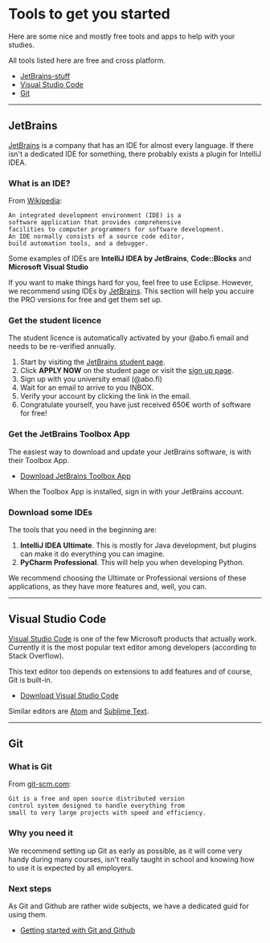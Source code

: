 # Tools to get you started

Here are some nice and mostly free tools and apps to help with your studies.

All tools listed here are free and cross platform.

* [JetBrains-stuff](#jetbrains)
* [Visual Studio Code](#visual-studio-code)
* [Git](#git)

---

## JetBrains

[JetBrains](https://www.jetbrains.com) is a company that has an IDE for almost every language. If there isn't a dedicated IDE for something, there probably exists a plugin for IntelliJ IDEA.

### What is an IDE?

From [Wikipedia](https://en.wikipedia.org/wiki/Integrated_development_environment):

```text
An integrated development environment (IDE) is a
software application that provides comprehensive
facilities to computer programmers for software development.
An IDE normally consists of a source code editor,
build automation tools, and a debugger.
```

Some examples of IDEs are **IntelliJ IDEA by JetBrains**, **Code::Blocks** and **Microsoft Visual Studio**

If you want to make things hard for you, feel free to use Eclipse. However, we recommend using IDEs by [JetBrains](https://www.jetbrains.com). This section will help you accuire the PRO versions for free and get them set up.

### Get the student licence

The student licence is automatically activated by your @abo.fi email and needs to be re-verified annually.

1. Start by visiting the [JetBrains student page](https://www.jetbrains.com/student/).
2. Click **APPLY NOW** on the student page or visit the [sign up page](https://www.jetbrains.com/shop/eform/students).
3. Sign up with you university email (@abo.fi)
4. Wait for an email to arrive to you INBOX.
5. Verify your account by clicking the link in the email.
6. Congratulate yourself, you have just received 650€ worth of software for free!

### Get the JetBrains Toolbox App

The easiest way to download and update your JetBrains software, is with their Toolbox App.

* [Download JetBrains Toolbox App](https://www.jetbrains.com/toolbox/app/)

When the Toolbox App is installed, sign in with your JetBrains account.

### Download some IDEs

The tools that you need in the beginning are:

1. **IntelliJ IDEA Ultimate**. This is mostly for Java development, but plugins can make it do everything you can imagine.
2. **PyCharm Professional**. This will help you when developing Python.

We recommend choosing the Ultimate or Professional versions of these applications, as they have more features and, well, you can.

---

## Visual Studio Code

[Visual Studio Code](https://code.visualstudio.com) is one of the few Microsoft products that actually work. Currently it is the most popular text editor among developers (according to Stack Overflow).

This text editor too depends on extensions to add features and of course, Git is built-in.

* [Download Visual Studio Code](https://code.visualstudio.com/Download)

Similar editors are [Atom](https://atom.io) and [Sublime Text](https://www.sublimetext.com).

---

## Git

### What is Git

From [git-scm.com](https://git-scm.com):

```text
Git is a free and open source distributed version
control system designed to handle everything from
small to very large projects with speed and efficiency.
```

### Why you need it

We recommend setting up Git as early as possible, as it will come very handy during many courses, isn't really taught in school and knowing how to use it is expected by all employers.

### Next steps

As Git and Github are rather wide subjects, we have a dedicated guid for using them.

* [Getting started with Git and Github](GIT.md)
